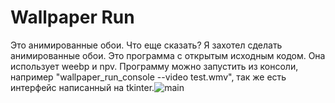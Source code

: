 # Wallpaper Run
Это анимированные обои. Что еще сказать?
Я захотел сделать анимированные обои.
Это программа с открытым исходным кодом.
Она использует weebp и npv. Программу можно запустить из консоли,
например "wallpaper_run_console --video test.wmv",
так же есть интерфейс написанный на tkinter.![main](https://user-images.githubusercontent.com/98618381/224511781-69e5cdec-e6f6-451a-bfa8-d797ada9a9eb.png)
